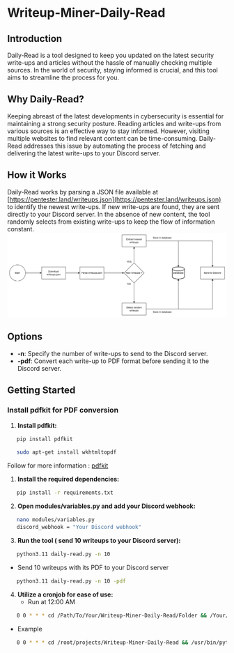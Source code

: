 # Writeup-Miner-Daily-Read

## Introduction

Daily-Read is a tool designed to keep you updated on the latest security write-ups and articles without the hassle of manually checking multiple sources. In the world of security, staying informed is crucial, and this tool aims to streamline the process for you.

## Why Daily-Read?

Keeping abreast of the latest developments in cybersecurity is essential for maintaining a strong security posture. Reading articles and write-ups from various sources is an effective way to stay informed. However, visiting multiple websites to find relevant content can be time-consuming. Daily-Read addresses this issue by automating the process of fetching and delivering the latest write-ups to your Discord server.

## How it Works

Daily-Read works by parsing a JSON file available at [https://pentester.land/writeups.json](https://pentester.land/writeups.json) to identify the newest write-ups. If new write-ups are found, they are sent directly to your Discord server. In the absence of new content, the tool randomly selects from existing write-ups to keep the flow of information constant.
![Alt text](DailyRead.drawio.png)


## Options

- **-n**: Specify the number of write-ups to send to the Discord server.
- **-pdf**: Convert each write-up to PDF format before sending it to the Discord server.

## Getting Started

### Install pdfkit for PDF conversion

1. **Install pdfkit:**
```bash
   pip install pdfkit
   ```
   
```bash
   sudo apt-get install wkhtmltopdf   
   ```
   
   Follow for more information : [pdfkit](https://pypi.org/project/pdfkit/)


1. **Install the required dependencies:**

```bash
   pip install -r requirements.txt
   ```
2. **Open modules/variables.py and add your Discord webhook:**

```bash
   nano modules/variables.py
   discord_webhook = "Your Discord webhook"
  ```
  
3. **Run the tool ( send 10 writeups to your Discord server):**

```bash
   python3.11 daily-read.py -n 10
   ```
   
   * Send 10 writeups with its PDF to your Discord server
```bash
   python3.11 daily-read.py -n 10 -pdf
   ```
4. **Utilize a cronjob for ease of use:**
   * Run at 12:00 AM
```bash
   0 0 * * * cd /Path/To/Your/Writeup-Miner-Daily-Read/Folder && /Your/Python/Location daily-read.py -n 10 >> cronLog.txt
   ```
   * Example
```bash
   0 0 * * * cd /root/projects/Writeup-Miner-Daily-Read && /usr/bin/python3.11 daily-read.py -n 10 >> cronLog.txt
   ```
   
